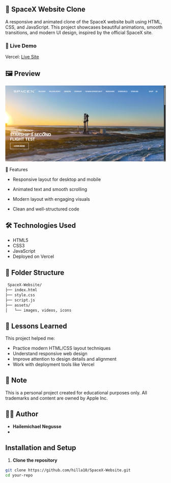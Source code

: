 ## 🚀 SpaceX Website Clone

A responsive and animated clone of the SpaceX website built using HTML, CSS, and JavaScript. This project showcases beautiful animations, smooth transitions, and modern UI design, inspired by the official SpaceX site.

### 🔗 Live Demo

Vercel: [Live Site](https://space-x-website-alpha.vercel.app/)

## 🖼️ Preview

![Screenshot](./preview.png)

📌 Features
- Responsive layout for desktop and mobile

- Animated text and smooth scrolling

- Modern layout with engaging visuals

- Clean and well-structured code

## 🛠️ Technologies Used

- HTML5
- CSS3
- JavaScript 
- Deployed on Vercel

## 📁 Folder Structure

```
 SpaceX-Website/
├── index.html
├── style.css
├── script.js
├── assets/
│   └── images, videos, icons
```

## 🧠 Lessons Learned

This project helped me:
- Practice modern HTML/CSS layout techniques
- Understand responsive web design
- Improve attention to design details and alignment
- Work with deployment tools like Vercel


## 📌 Note

This is a personal project created for educational purposes only. All trademarks and content are owned by Apple Inc.

## 🧑‍💻 Author

- **Hailemichael Negusse**
- 
## Installation and Setup

  1. **Clone the repository**
  ```sh
 git clone https://github.com/hilla10/SpaceX-Website.git
  cd your-repo
  ```


